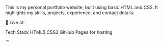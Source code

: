 This is my personal portfolio website, built using basic HTML and CSS.
It highlights my skills, projects, experience, and contact details.

📌 Live at:


Tech Stack
HTML5
CSS3
GitHub Pages for hosting

'''
